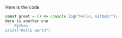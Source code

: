 Here is the code
``` Javascript
const greet = () => console.log("Hello, Github!");
Here is another one
``` Python
print("Hello world")
